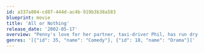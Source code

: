 ```yaml
---
id: a337a804-cd87-444d-ac4b-919b3b38a583
blueprint: movie
title: 'All or Nothing'
release_date: '2002-05-17'
overview: "Penny's love for her partner, taxi-driver Phil, has run dry. He is a gentle, philosophical guy, and she works on the checkout at a supermarket..."
genres: '[{"id": 35, "name": "Comedy"}, {"id": 18, "name": "Drama"}]'
---
```


